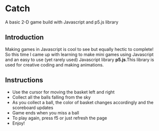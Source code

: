 # Catch
A basic 2-D game build with Javascript and p5.js library
## Introduction
Making games in Javascript is cool to see but equally hectic to complete! So this time I came up with learning to make mini games using Javascript and an easy to use (yet rarely used) Javascript library **p5.js**.This library is used for creative coding and making animations.
## Instructions
* Use the cursor for moving the basket left and right
* Collect all the balls falling from the sky
* As you collect a ball, the color of basket changes accordingly and the scoreboard updates
* Game ends when you miss a ball
* To play again, press f5 or just refresh the page
* Enjoy!
